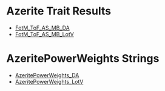 # Azerite Trait Results

- [FotM_ToF_AS_MB_DA](Results_DA.md)
- [FotM_ToF_AS_MB_LotV](Results_LotV.md)

# AzeritePowerWeights Strings
- [AzeritePowerWeights_DA](AzeritePowerWeights_DA.md)
- [AzeritePowerWeights_LotV](AzeritePowerWeights_LotV.md)
